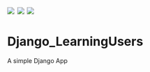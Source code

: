 # ![](https://img.shields.io/badge/Project-2019-ff69b4.svg) ![](https://img.shields.io/github/license/gatarelib/Django_LearningUsers.svg?style=plastic) [![](https://img.shields.io/gitter/room/nwjs/nw.js.svg)](https://gitter.im/Django_LearningUsers)
# Django_LearningUsers
A simple Django App
